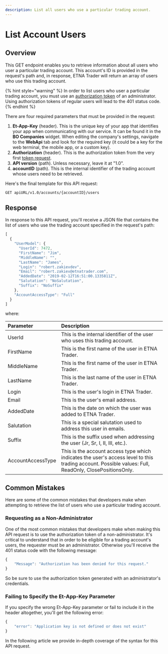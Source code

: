 ```yaml
---
description: List all users who use a particular trading account.
---
```


# List Account Users

## Overview

This GET endpoint enables you to retrieve information about all users who user a particular trading account. This account's ID is provided in the request's path and, in response, ETNA Trader will return an array of users who use this trading account.

{% hint style="warning" %}
In order to list users who user a particular trading account, you must use an [authorization token]() of an administrator. Using authorization tokens of regular users will lead to the 401 status code.
{% endhint %}

There are four required parameters that must be provided in the request:

1. **Et-App-Key** \(header\). This is the unique key of your app that identifies your app when communicating with our service. It can be found it in the **BO Companies** widget. When editing the company's settings, navigate to the **WebApi** tab and look for the required key \(it could be a key for the web terminal, the mobile app, or a custom key\).
2. **Authorization** \(header\). This is the authorization token from the very first [token request]().
3. **API version** \(path\). Unless necessary, leave it at "1.0".
4. **accountID** \(path\). This is the internal identifier of the trading account whose users need to be retrieved.

Here's the final template for this API request:

```text
GET apiURL/v1.0/accounts/{accountID}/users
```

## Response

In response to this API request, you'll receive a JSON file that contains the list of users who use the trading account specified in the request's path:

```javascript
[
  {
    "UserModel": {
      "UserId": 7472,
      "FirstName": "Jim",
      "MiddleName": "",
      "LastName": "James",
      "Login": "robert.zakievdev",
      "Email": "robert.zakiev@etnatrader.com",
      "AddedDate": "2019-02-12T16:51:00.1335811Z",
      "Salutation": "NoSalutation",
      "Suffix": "NoSuffix"
    },
    "AccountAccessType": "Full"
  }
]
```

where:

| Parameter | Description |
| :--- | :--- |
| UserId | This is the internal identifier of the user who uses this trading account. |
| FirstName | This is the first name of the user in ETNA Trader. |
| MiddleName | This is the first name of the user in ETNA Trader. |
| LastName | This is the last name of the user in ETNA Trader. |
| Login | This is the user's login in ETNA Trader. |
| Email | This is the user's email address. |
| AddedDate | This is the date on which the user was added to ETNA Trader. |
| Salutation | This is a special salutation used to address this user in emails. |
| Suffix | This is the suffix used when addressing the user \(Jr, Sr, I, II, III, etc.\). |
| AccountAccessType | This is the account access type which indicates the user's access level to this trading account. Possible values: Full, ReadOnly, ClosePositionsOnly. |

## Common Mistakes

Here are some of the common mistakes that developers make when attempting to retrieve the list of users who use a particular trading account.

### Requesting as a Non-Administrator

One of the most common mistakes that developers make when making this API request is to use the authorization token of a non-administrator. It's critical to understand that in order to be eligible for a trading account's users, the requester must be an administrator. Otherwise you'll receive the 401 status code with the following message:

```javascript
{
    "Message": "Authorization has been denied for this request."
}
```

So be sure to use the authorization token generated with an administrator's credentials.

### Failing to Specify the Et-App-Key Parameter

If you specify the wrong Et-App-Key parameter or fail to include it in the header altogether, you'll get the following error:

```javascript
{
    "error": "Application key is not defined or does not exist"
}
```

In the following article we provide in-depth coverage of the syntax for this API request.

